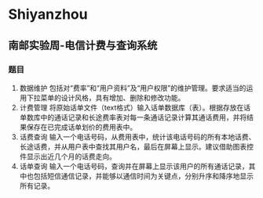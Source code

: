 # Shiyanzhou
## 南邮实验周-电信计费与查询系统

### 题目


1. 数据维护
包括对“费率”和“用户资料”及“用户权限”的维护管理。要求适当的运用下拉菜单的设计风格，具有增加、删除和修改功能。
2. 计费管理
将原始话单文件（text格式）输入话单数据库（表）。根据存放在话单数库中的通话记录和长途费率表对每一条通话记录计算其通话费用，并将结果保存在已完成话单划价的费用表中。
3. 话费查询
输入一个电话号码，从费用表中，统计该电话号码的所有本地话费、长途话费，并从用户表中查找其用户名，最后在屏幕上显示。建议借助图表控件显示出近几个月的话费走向。
4. 话单查询
输入一个电话号码，查询并在屏幕上显示该用户的所有通话记录，其中也包括短信通信记录，并能够以通信时间为关键点，分别升序和降序地显示所有记录。
